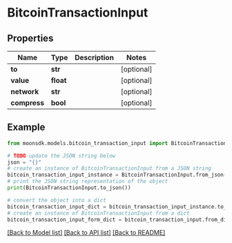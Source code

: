 # BitcoinTransactionInput


## Properties

Name | Type | Description | Notes
------------ | ------------- | ------------- | -------------
**to** | **str** |  | [optional] 
**value** | **float** |  | [optional] 
**network** | **str** |  | [optional] 
**compress** | **bool** |  | [optional] 

## Example

```python
from moonsdk.models.bitcoin_transaction_input import BitcoinTransactionInput

# TODO update the JSON string below
json = "{}"
# create an instance of BitcoinTransactionInput from a JSON string
bitcoin_transaction_input_instance = BitcoinTransactionInput.from_json(json)
# print the JSON string representation of the object
print(BitcoinTransactionInput.to_json())

# convert the object into a dict
bitcoin_transaction_input_dict = bitcoin_transaction_input_instance.to_dict()
# create an instance of BitcoinTransactionInput from a dict
bitcoin_transaction_input_form_dict = bitcoin_transaction_input.from_dict(bitcoin_transaction_input_dict)
```
[[Back to Model list]](../README.md#documentation-for-models) [[Back to API list]](../README.md#documentation-for-api-endpoints) [[Back to README]](../README.md)


